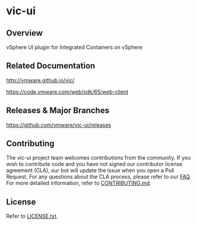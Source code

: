 

# vic-ui

## Overview




vSphere UI plugin for Integrated Containers on vSphere

## Related Documentation

http://vmware.github.io/vic/

https://code.vmware.com/web/sdk/65/web-client

## Releases & Major Branches

https://github.com/vmware/vic-ui/releases

## Contributing

The vic-ui project team welcomes contributions from the community. If you wish to contribute code and you have not
signed our contributor license agreement (CLA), our bot will update the issue when you open a Pull Request. For any
questions about the CLA process, please refer to our [FAQ](https://cla.vmware.com/faq). For more detailed information,
refer to [CONTRIBUTING.md](CONTRIBUTING.md).

## License

Refer to [LICENSE.txt](LICENSE.txt).
